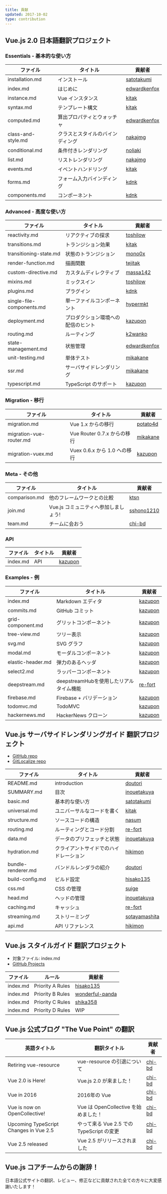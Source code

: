 ```yaml
---
title: 貢献
updated: 2017-10-02
type: contribution
---
```


## Vue.js 2.0 日本語翻訳プロジェクト

### Essentials - 基本的な使い方
ファイル | タイトル | 貢献者
----- | ------------- | --- 
installation.md | インストール | [satotakumi](https://github.com/satotakumi)
index.md | はじめに | [edwardkenfox](https://github.com/edwardkenfox)
instance.md | Vue インスタンス | [kitak](https://github.com/kitak)
syntax.md  | テンプレート構文 | [kitak](https://github.com/kitak)
computed.md | 算出プロパティとウォッチャ | [edwardkenfox](https://github.com/edwardkenfox)
class-and-style.md | クラスとスタイルのバインディング | [nakajmg](https://github.com/nakajmg)
conditional.md  | 条件付きレンダリング | [noliaki](https://github.com/noliaki)
list.md | リストレンダリング | [nakajmg](https://github.com/nakajmg) 
events.md | イベントハンドリング | [kitak](https://github.com/kitak)
forms.md  | フォーム入力バインディング | [kdnk](https://github.com/kdnk)
components.md | コンポーネント | [kdnk](https://github.com/kdnk)

### Advanced - 高度な使い方
ファイル | タイトル | 貢献者
----- | ------------- | --- 
reactivity.md | リアクティブの探求 | [toshilow](https://github.com/toshilow)
transitions.md | トランジション効果 | [kitak](https://github.com/kitak)
transitioning-state.md | 状態のトランジション | [mono0x](https://github.com/mono0x)
render-function.md | 描画関数 | [tejitak](https://github.com/tejitak)
custom-directive.md | カスタムディレクティブ | [massa142](https://github.com/massa142)
mixins.md | ミックスイン | [toshilow](https://github.com/toshilow) 
plugins.md | プラグイン | [kdnk](https://github.com/kdnk)
single-file-components.md | 単一ファイルコンポーネント | [hypermkt](https://github.com/hypermkt)
deployment.md | プロダクション環境への配信のヒント | [kazupon](https://github.com/kazupon)
routing.md | ルーティング | [k2wanko](https://github.com/k2wanko)
state-management.md | 状態管理 | [edwardkenfox](https://github.com/edwardkenfox)
unit-testing.md | 単体テスト | [mikakane](https://github.com/mikakane)
ssr.md | サーバサイドレンダリング | [mikakane](https://github.com/mikakane)
typescript.md | TypeScript のサポート | [kazupon](https://github.com/kazupon)

### Migration - 移行
ファイル | タイトル | 貢献者
----- |  ------------- | ---
migration.md | Vue 1.x からの移行 | [potato4d](https://github.com/potato4d)
migration-vue-router.md | Vue Router 0.7.x からの移行 | [mikakane](https://github.com/mikakane) 
migration-vuex.md | Vuex 0.6.x から 1.0 への移行 | [kazupon](https://github.com/kazupon) 

### Meta - その他

ファイル | タイトル | 貢献者
----- |  ------------- | ---
comparison.md | 他のフレームワークとの比較 | [ktsn](https://github.com/ktsn)
join.md | Vue.js コミュニティへ参加しましょう! | [sshono1210](https://github.com/sshono1210)
team.md | チームに会おう | [chi-bd](https://github.com/chi-bd)

### API
ファイル | タイトル | 貢献者
----- |  ------------- | ---
index.md | API | [kazupon](https://github.com/kazupon)

### Examples - 例
ファイル | タイトル | 貢献者
----- |  ------------- | ---
index.md | Markdown エディタ | [kazupon](https://github.com/kazupon)
commits.md | GitHub コミット | [kazupon](https://github.com/kazupon)
grid-component.md | グリットコンポーネント | [kazupon](https://github.com/kazupon)
tree-view.md | ツリー表示 | [kazupon](https://github.com/kazupon)
svg.md | SVG グラフ | [kazupon](https://github.com/kazupon)
modal.md | モーダルコンポーネント | [kazupon](https://github.com/kazupon)
elastic-header.md | 弾力のあるヘッダ | [kazupon](https://github.com/kazupon)
select2.md | ラッパーコンポーネント | [kazupon](https://github.com/kazupon)
deepstream.md | deepstreamHubを使用したリアルタイム機能 | [re-fort](https://github.com/re-fort)
firebase.md | Firebase + バリデーション | [kazupon](https://github.com/kazupon)
todomvc.md | TodoMVC | [kazupon](https://github.com/kazupon)
hackernews.md | HackerNews クローン | [kazupon](https://github.com/kazupon)

## Vue.js サーバサイドレンダリングガイド 翻訳プロジェクト

- [GitHub repo](https://github.com/open-source-translators/vue-ssr-docs)
- [GitLocalize repo](https://gitlocalize.com/repo/62)

ファイル | タイトル | 貢献者
----- | ------------- | --- 
README.md | introduction | [doutori](https://github.com/doutori)
SUMMARY.md | 目次 | [inouetakuya](https://github.com/inouetakuya)
basic.md | 基本的な使い方 | [satotakumi](https://github.com/satotakumi)
universal.md | ユニバーサルなコードを書く | [kitak](https://github.com/kitak)
structure.md | ソースコードの構造 | [nasum](https://github.com/nasum)
routing.md | ルーティングとコード分割 | [re-fort](https://github.com/re-fort)
data.md | データのプリフェッチと状態 | [inouetakuya](https://github.com/inouetakuya)
hydration.md | クライアントサイドでのハイドレーション | [hikimon](https://github.com/hikimon)
bundle-renderer.md | バンドルレンダラの紹介 | [doutori](https://github.com/doutori)
build-config.md | ビルド設定 | [hisako135](https://github.com/hisako135)
css.md | CSS の管理 | [suige](https://github.com/suige)
head.md | ヘッドの管理 | [inouetakuya](https://github.com/inouetakuya)
caching.md | キャッシュ | [re-fort](https://github.com/re-fort)
streaming.md | ストリーミング | [sotayamashita](https://github.com/sotayamashita)
api.md | API リファレンス | [hikimon](https://github.com/hikimon)

## Vue.js スタイルガイド 翻訳プロジェクト

- 対象ファイル: index.md
- [GitHub Projects](https://github.com/vuejs/jp.vuejs.org/projects/2)

ファイル | ルール | 貢献者
----- | ------------- | --- 
index.md | Priority A Rules | [hisako135](https://github.com/hisako135)
index.md | Priority B Rules | [wonderful-panda](https://github.com/wonderful-panda)
index.md | Priority C Rules | [shika358](https://github.com/shika358)
index.md | Priority D Rules | WIP

## Vue.js 公式ブログ "The Vue Point" の翻訳

英語タイトル | 翻訳タイトル | 貢献者
----- |  ------------- | ---
Retiring vue-resource | vue-resource の引退について | [chi-bd](https://github.com/chi-bd)
Vue 2.0 is Here! | Vue.js 2.0 が来ました！ | [chi-bd](https://github.com/chi-bd)
Vue in 2016 | 2016年の Vue | [chi-bd](https://github.com/chi-bd)
Vue is now on OpenCollective! | Vue は OpenCollective を始めました！ | [chi-bd](https://github.com/chi-bd)
Upcoming TypeScript Changes in Vue 2.5 | やって来る Vue 2.5 での TypeScript の変更 | [chi-bd](https://github.com/chi-bd)
Vue 2.5 released | Vue 2.5 がリリースされました | [chi-bd](https://github.com/chi-bd)

## Vue.js コアチームからの謝辞！
日本語公式サイトの翻訳、レビュー、修正などに貢献された全ての方々に大変感謝いたします！
